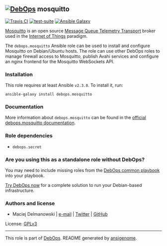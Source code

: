 ## [![DebOps](https://debops.org/images/debops-small.png)](https://debops.org) mosquitto

<!-- This file was generated by Ansigenome. Do not edit this file directly but
     instead have a look at the files in the ./meta/ directory. -->

[![Travis CI](https://img.shields.io/travis/debops/ansible-mosquitto.svg?style=flat)](https://travis-ci.org/debops/ansible-mosquitto)
[![test-suite](https://img.shields.io/badge/test--suite-ansible--mosquitto-blue.svg?style=flat)](https://github.com/debops/test-suite/tree/master/ansible-mosquitto/)
[![Ansible Galaxy](https://img.shields.io/badge/galaxy-debops.mosquitto-660198.svg?style=flat)](https://galaxy.ansible.com/debops/mosquitto)


[Mosquitto](https://mosquitto.org/) is an open source
[Message Queue Telemetry Transport](https://en.wikipedia.org/wiki/MQTT)
broker used in the [Internet of Things](https://en.wikipedia.org/wiki/Internet_of_things)
paradigm.

The `debops.mosquitto` Ansible role can be used to install and configure
Mosquitto on Debian/Ubuntu hosts. The role can use other DebOps roles to manage
firewall access to Mosquitto, publish Avahi services and configure an nginx
frontend for the Mosquitto WebSockets API.

### Installation

This role requires at least Ansible `v2.3.0`. To install it, run:

```Shell
ansible-galaxy install debops.mosquitto
```

### Documentation

More information about `debops.mosquitto` can be found in the
[official debops.mosquitto documentation](https://docs.debops.org/en/latest/ansible/roles/ansible-mosquitto/docs/).


### Role dependencies

- `debops.secret`

### Are you using this as a standalone role without DebOps?

You may need to include missing roles from the [DebOps common
playbook](https://github.com/debops/debops-playbooks/blob/master/playbooks/common.yml)
into your playbook.

[Try DebOps now](https://debops.org/) for a complete solution to run your Debian-based infrastructure.





### Authors and license

- Maciej Delmanowski | [e-mail](mailto:drybjed@gmail.com) | [Twitter](https://twitter.com/drybjed) | [GitHub](https://github.com/drybjed)

License: [GPLv3](https://tldrlegal.com/license/gnu-general-public-license-v3-%28gpl-3%29)

***

This role is part of [DebOps](https://debops.org/). README generated by [ansigenome](https://github.com/nickjj/ansigenome/).
